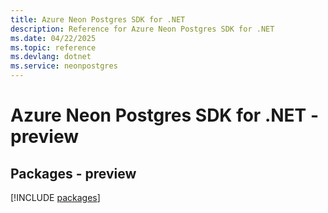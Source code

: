 ```yaml
---
title: Azure Neon Postgres SDK for .NET
description: Reference for Azure Neon Postgres SDK for .NET
ms.date: 04/22/2025
ms.topic: reference
ms.devlang: dotnet
ms.service: neonpostgres
---
```

# Azure Neon Postgres SDK for .NET - preview
## Packages - preview
[!INCLUDE [packages](neon-postgres-index.md)]